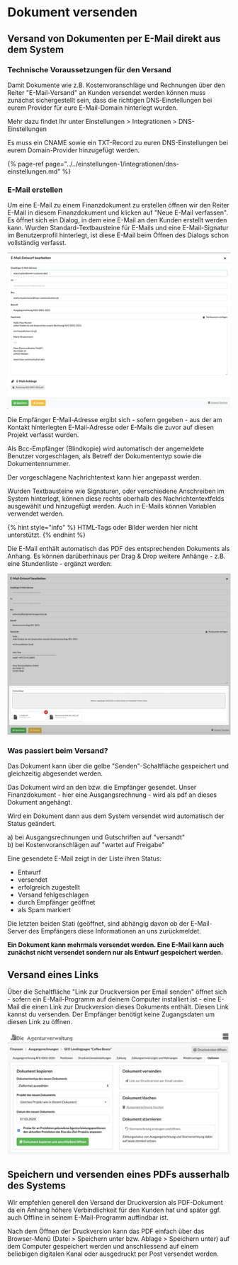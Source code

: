 # Dokument versenden

## Versand von Dokumenten per E-Mail direkt aus dem System

### Technische Voraussetzungen für den Versand

Damit Dokumente wie z.B. Kostenvoranschläge und Rechnungen über den Reiter "E-Mail-Versand" an Kunden versendet werden können muss zunächst sichergestellt sein, dass die richtigen DNS-Einstellungen bei eurem Provider für eure E-Mail-Domain hinterlegt wurden.

Mehr dazu findet Ihr unter Einstellungen &gt; Integrationen &gt; DNS-Einstellungen

Es muss ein CNAME sowie ein TXT-Record zu euren DNS-Einstellungen bei eurem Domain-Provider hinzugefügt werden.

{% page-ref page="../../einstellungen-1/integrationen/dns-einstellungen.md" %}

### E-Mail erstellen

Um eine E-Mail zu einem Finanzdokument zu erstellen öffnen wir den Reiter E-Mail in diesem Finanzdokument und klicken auf "Neue E-Mail verfassen". Es öffnet sich ein Dialog, in dem eine E-Mail an den Kunden erstellt werden kann. Wurden Standard-Textbausteine für E-Mails und eine E-Mail-Signatur im Benutzerprofil hinterlegt, ist diese E-Mail beim Öffnen des Dialogs schon vollständig verfasst.

![](../../.gitbook/assets/bildschirmfoto-2021-01-06-um-11.24.17.png)

Die Empfänger E-Mail-Adresse ergibt sich - sofern gegeben - aus der am Kontakt hinterlegten E-Mail-Adresse oder E-Mails die zuvor auf diesen Projekt verfasst wurden.

Als Bcc-Empfänger \(Blindkopie\) wird automatisch der angemeldete Benutzer vorgeschlagen, als Betreff der Dokumententyp sowie die Dokumentennummer.

Der vorgeschlagene Nachrichtentext kann hier angepasst werden. 

Wurden Textbausteine wie Signaturen, oder verschiedene Anschreiben im System hinterlegt, können diese rechts oberhalb des Nachrichtentextfelds ausgewählt und hinzugefügt werden. Auch in E-Mails können Variablen verwendet werden.

{% hint style="info" %}
HTML-Tags oder Bilder werden hier nicht unterstützt.
{% endhint %}

Die E-Mail enthält automatisch das PDF des entsprechenden Dokuments als Anhang. Es können darüberhinaus per Drag & Drop weitere Anhänge - z.B. eine Stundenliste - ergänzt werden:

![](../../.gitbook/assets/email-attachments.png)



### Was passiert beim Versand?

Das Dokument kann über die gelbe "Senden"-Schaltfläche gespeichert und gleichzeitig abgesendet werden.

Das Dokument wird an den bzw. die Empfänger gesendet. Unser Finanzdokument - hier eine Ausgangsrechnung - wird als pdf an dieses Dokument angehängt.

Wird ein Dokument dann aus dem System versendet wird automatisch der Status geändert.

a\) bei Ausgangsrechnungen und Gutschriften auf "versandt"  
b\) bei Kostenvoranschlägen auf "wartet auf Freigabe"

Eine gesendete E-Mail zeigt in der Liste ihren Status:   
- Entwurf  
- versendet  
- erfolgreich zugestellt  
- Versand fehlgeschlagen  
- durch Empfänger geöffnet  
- als Spam markiert

Die letzten beiden Stati \(geöffnet,  sind abhängig davon ob der E-Mail-Server des Empfängers diese Informationen an uns zurückmeldet.

**Ein Dokument kann mehrmals versendet werden. Eine E-Mail kann auch zunächst nicht versendet sondern nur als Entwurf gespeichert werden.**

## Versand eines Links

Über die Schaltfläche "Link zur Druckversion per Email senden" öffnet sich - sofern ein E-Mail-Programm auf deinem Computer installiert ist - eine E-Mail die einen Link zur Druckversion dieses Dokuments enthält. Diesen Link kannst du versenden. Der Empfänger benötigt keine Zugangsdaten um diesen Link zu öffnen. 

![](../../.gitbook/assets/bildschirmfoto-2020-03-07-um-15.46.30%20%281%29.png)

## Speichern und versenden eines PDFs ausserhalb des Systems

Wir empfehlen generell den Versand der Druckversion als PDF-Dokument da ein Anhang höhere Verbindlichkeit für den Kunden hat und später ggf. auch Offline in seinem E-Mail-Programm auffindbar ist.

Nach dem Öffnen der Druckversion kann das PDF einfach über das Browser-Menü \(Datei &gt; Speichern unter bzw. Ablage &gt; Speichern unter\) auf dem Computer gespeichert werden und anschliessend auf einem beliebigen digitalen Kanal oder ausgedruckt per Post versendet werden.

